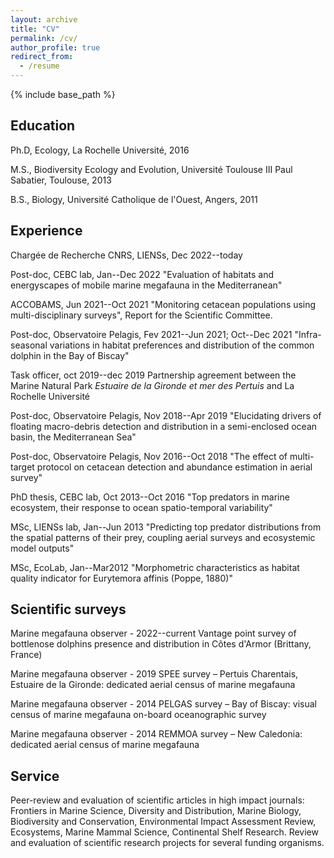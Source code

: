 ```yaml
---
layout: archive
title: "CV"
permalink: /cv/
author_profile: true
redirect_from:
  - /resume
---
```


{% include base_path %}

Education
-----
Ph.D, Ecology, La Rochelle Université, 2016

M.S., Biodiversity Ecology and Evolution, Université Toulouse III Paul Sabatier, Toulouse, 2013

B.S., Biology, Université Catholique de l'Ouest, Angers, 2011

Experience
-----
Chargée de Recherche CNRS, LIENSs, Dec 2022--today

Post-doc, CEBC lab, Jan--Dec 2022
"Evaluation of habitats and energyscapes of mobile marine megafauna in the Mediterranean"

ACCOBAMS, Jun 2021--Oct 2021
"Monitoring cetacean populations using multi-disciplinary surveys", Report for the Scientific Committee.

Post-doc, Observatoire Pelagis, Fev 2021--Jun 2021; Oct--Dec 2021 
"Infra-seasonal variations in habitat preferences and distribution of the common dolphin in the Bay of Biscay"

Task officer, oct 2019--dec 2019
Partnership agreement between the Marine Natural Park *Estuaire de la Gironde et mer des Pertuis* and La Rochelle Université

Post-doc, Observatoire Pelagis, Nov 2018--Apr 2019
"Elucidating drivers of floating macro-debris detection and distribution in a semi-enclosed ocean basin, the Mediterranean Sea"

Post-doc, Observatoire Pelagis, Nov 2016--Oct 2018
"The effect of multi-target protocol on  cetacean detection and abundance estimation in aerial survey"

PhD thesis, CEBC lab, Oct 2013--Oct 2016 
"Top predators in marine ecosystem, their response to ocean spatio-temporal variability"

MSc, LIENSs lab, Jan--Jun 2013 
"Predicting top predator distributions from the spatial patterns of their prey, coupling aerial surveys and ecosystemic model outputs"

MSc, EcoLab, Jan--Mar2012 
"Morphometric characteristics as habitat quality indicator for Eurytemora affinis (Poppe, 1880)"

Scientific surveys
-----
Marine megafauna observer - 2022--current
Vantage point survey of bottlenose dolphins presence and distribution in Côtes d'Armor (Brittany, France)

Marine megafauna observer - 2019
SPEE survey – Pertuis Charentais, Estuaire de la Gironde: dedicated aerial census of marine megafauna

Marine megafauna observer - 2014 
PELGAS survey – Bay of Biscay: visual census of marine megafauna on-board oceanographic survey

Marine megafauna observer - 2014 
REMMOA survey – New Caledonia: dedicated aerial census of marine megafauna
  
Service
-----
Peer-review and evaluation of scientific articles in high impact journals: Frontiers in Marine Science, Diversity and Distribution, Marine Biology, Biodiversity and Conservation, Environmental Impact Assessment Review, Ecosystems, Marine Mammal Science, Continental Shelf Research. 
Review and evaluation of scientific research projects for several funding organisms. 
